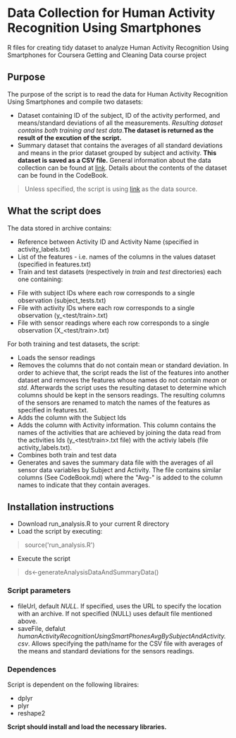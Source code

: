 # Data Collection for Human Activity Recognition Using Smartphones 
R files for creating tidy dataset to analyze Human Activity Recognition Using Smartphones for Coursera Getting and Cleaning Data course project

## Purpose 
The purpose of the script is to read the data for Human Activity Recognition Using Smartphones and compile two datasets:
* Dataset containing ID of the subject, ID of the activity performed, and means/standard deviations of all the measurements. _Resulting dataset contains both training and test data_.__The dataset is returned as the result of the excution of the script.__ 
* Summary dataset that contains the averages of all standard deviations and means in the prior dataset grouped by subject and activity. __This dataset is saved as a CSV file.__
General information about the data collection can be found at [link](http://archive.ics.uci.edu/ml/datasets/Human+Activity+Recognition+Using+Smartphones). 
Details about the contents of the dataset can be found in the CodeBook.
> Unless specified, the script is using [link](https://d396qusza40orc.cloudfront.net/getdata%2Fprojectfiles%2FUCI%20HAR%20Dataset.zip) as the data source.

## What the script does
The data stored in archive contains:
* Reference between Activity ID and Activity Name (specified in activity_labels.txt)
* List of the features - i.e. names of the columns in the values dataset (specified in features.txt)
* Train and test datasets (respectively in _train_ and _test_ directories) each one containing:
+ File with subject IDs where each row corresponds to a single observation (subject_tests.txt)
+ File with activity IDs where each row corresponds to a single observation (y_<test/train>.txt)
+ File with sensor readings where each row corresponds to a single observation (X_<test/train>.txt)

For both training and test datasets, the script:
* Loads the sensor readings
* Removes the columns that do not contain mean or standard deviation. In order to achieve that, the script reads the list of the features into another dataset and removes the features whose names do not contain _mean_ or _std_. Afterwards the script uses the resulting dataset to determine which columns should be kept in the sensors readings. The resulting columns of the sensors are renamed to match the names of the features as specified in features.txt.
* Adds the column with the Subject Ids
* Adds the column with Activity information. This column contains the names of the activities that are achieved by joining the data read from the activities Ids (y_<test/train>.txt file) with the activiy labels (file activity_labels.txt). 
* Combines both train and test data
* Generates and saves the summary data file with the averages of all sensor data variables by Subject and Activity. The file contains similar columns (See CodeBook.md) where the "Avg-" is added to the column names to indicate that they contain averages.

## Installation instructions
* Download run_analysis.R to your current R directory
* Load the script by executing:
> source('run_analysis.R')
* Execute the script 
> ds<-generateAnalysisDataAndSummaryData()

### Script parameters
* fileUrl, default _NULL_. If specified, uses the URL to specify the location with an archive. If not specified (NULL) uses default file mentioned above.
* saveFile, defalut _humanActivityRecognitionUsingSmartPhonesAvgBySubjectAndActivity.csv_. Allows specifying the path/name for the CSV file with averages of the means and standard deviations for the sensors readings.

### Dependences
Script is dependent on the following libraires:
* dplyr
* plyr
* reshape2

__Script should install and load the necessary libraries.__
